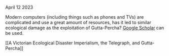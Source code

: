 April 12 2023

Modern computers (including things such as phones and TVs) are complicated and use a great amount of resources, has it led to similar ecological damage as the exploitation of Gutta-Percha? [Google Scholar](https://scholar.google.com/scholar?hl=en&as_sdt=0%2C5&q=ecological+impact+of+computers&btnG=) can be used. 

[[A Victorian Ecological Disaster Imperialism, the Telegraph, and Gutta-Percha]]
